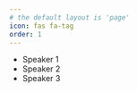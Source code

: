 ```yaml
---
# the default layout is 'page'
icon: fas fa-tag
order: 1
---
```


* Speaker 1
* Speaker 2
* Speaker 3
